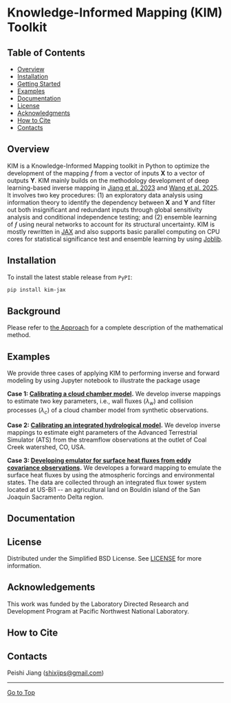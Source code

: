 # Knowledge-Informed Mapping (KIM) Toolkit

## Table of Contents
- [Overview](#overview)
- [Installation](#installation)
- [Getting Started](#getting-started)
- [Examples](#examples)
- [Documentation](#documentation)
- [License](#license)
- [Acknowledgments](#acknowledgments)
- [How to Cite](#how-to-cite)
- [Contacts](#contacts)

## Overview
KIM is a Knowledge-Informed Mapping toolkit in Python to optimize the development of the mapping $ƒ$ from a vector of inputs $\mathbf{X}$ to a vector of outputs $\mathbf{Y}$. KIM mainly builds on the methodology development of deep learning-based inverse mapping in [Jiang et al. 2023](https://hess.copernicus.org/articles/27/2621/2023/hess-27-2621-2023.html) and [Wang et al. 2025](TBD). It involves two key procedures: (1) an exploratory data analysis using information theory to identify the dependency between $\mathbf{X}$ and $\mathbf{Y}$ and filter out both insignificant and redundant inputs through global sensitivity analysis and conditional independence testing; and (2) ensemble learning of $ƒ$ using neural networks to account for its structural uncertainty. KIM is mostly rewritten in [JAX](https://github.com/jax-ml/jax) and also supports basic parallel computing on CPU cores for statistical significance test and ensemble learning by using [Joblib](https://joblib.readthedocs.io/en/stable/).

## Installation
To install the latest stable release from `PyPI`:
```bash
pip install kim-jax
```

## Background
Please refer to [the Approach](./doc/math.md) for a complete description of the mathematical method.

## Examples
We provide three cases of applying KIM to performing inverse and forward modeling by using Jupyter notebook to illustrate the package usage

**Case 1: [Calibrating a cloud chamber model](./examples/im_cloudmodel/).** We develop inverse mappings to estimate two key parameters, i.e., wall fluxes ($\lambda_w$) and collision processes ($\lambda_c$) of a cloud chamber model from synthetic observations.

**Case 2: [Calibrating an integrated hydrological model](./examples/im_ats/).** We develop inverse mappings to estimate eight parameters of the Advanced Terrestrial Simulator (ATS) from the streamflow observations at the outlet of Coal Creek watershed, CO, USA.

**Case 3: [Developing emulator for surface heat fluxes from eddy covariance observations](./examples/fm_evapotranspiration/).** We developes a forward mapping to emulate the surface heat fluxes by using the atmospheric forcings and environmental states. The data are collected through an integrated flux tower system located at US-Bi1 -- an agricultural land on Bouldin island of the San Joaquin Sacramento Delta region.

## Documentation


## License
Distributed under the Simplified BSD License. See [LICENSE](./LICENSE) for more information.

## Acknowledgements
This work was funded by the Laboratory Directed Research and Development Program at Pacific Northwest National Laboratory. 

## How to Cite


## Contacts
Peishi Jiang (shixijps@gmail.com)

<hr>

[Go to Top](#table-of-contents)
